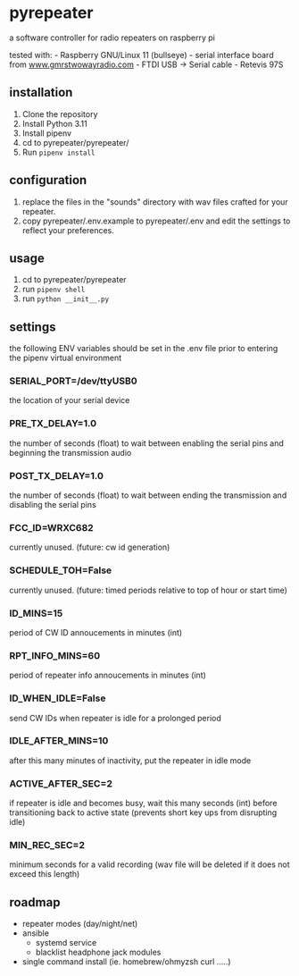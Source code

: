 # pyrepeater

a software controller for radio repeaters on raspberry pi

tested with:
    - Raspberry GNU/Linux 11 (bullseye)
    - serial interface board from www.gmrstwowayradio.com
    - FTDI USB -> Serial cable
    - Retevis 97S

## installation
1) Clone the repository
2) Install Python 3.11
3) Install pipenv
4) cd to pyrepeater/pyrepeater/
5) Run `pipenv install`

## configuration
1) replace the files in the "sounds" directory with wav files crafted for your repeater.
2) copy pyrepeater/.env.example to pyrepeater/.env and edit the settings to
   reflect your preferences.
   
## usage
1) cd to pyrepeater/pyrepeater
2) run `pipenv shell`
3) run `python __init__.py`

## settings

the following ENV variables should be set in the .env file prior to entering
the pipenv virtual environment

### SERIAL_PORT=/dev/ttyUSB0
the location of your serial device

### PRE_TX_DELAY=1.0
the number of seconds (float) to wait between enabling the serial pins and
beginning the transmission audio

### POST_TX_DELAY=1.0
the number of seconds (float) to wait between ending the transmission and
disabling the serial pins

### FCC_ID=WRXC682
currently unused. (future: cw id generation)

### SCHEDULE_TOH=False
currently unused. (future: timed periods relative to top of hour or start time)

### ID_MINS=15
period of CW ID annoucements in minutes (int)

### RPT_INFO_MINS=60
period of repeater info annoucements in minutes (int)

### ID_WHEN_IDLE=False
send CW IDs when repeater is idle for a prolonged period

### IDLE_AFTER_MINS=10
after this many minutes of inactivity, put the repeater in idle mode

### ACTIVE_AFTER_SEC=2
if repeater is idle and becomes busy, wait this many seconds (int)
before transitioning back to active state (prevents short key ups from
disrupting idle)

### MIN_REC_SEC=2
minimum seconds for a valid recording (wav file will be deleted if it does not
exceed this length)


## roadmap
- repeater modes (day/night/net)
- ansible
  - systemd service
  - blacklist headphone jack modules
- single command install (ie. homebrew/ohmyzsh curl .....)
